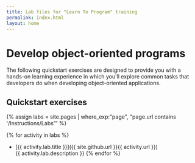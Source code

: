 ```yaml
---
title: Lab files for "Learn To Program" training 
permalink: index.html
layout: home
---
```


# Develop object-oriented programs

The following quickstart exercises are designed to provide you with a hands-on learning experience in which you'll explore common tasks that developers do when developing object-oriented applications.

## Quickstart exercises

{% assign labs = site.pages | where_exp:"page", "page.url contains '/Instructions/Labs'" %}

{% for activity in labs  %}
  - [{{ activity.lab.title }}]({{ site.github.url }}{{ activity.url }})
    <br>
    {{ activity.lab.description }}
{% endfor %}
